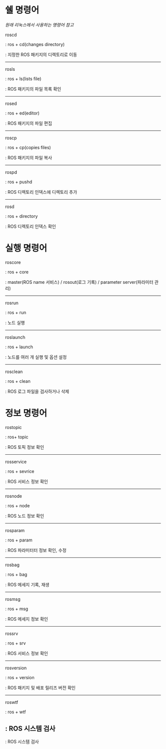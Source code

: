 쉘 명령어
======================
*원래 리눅스에서 사용하는 명령어 참고*

roscd

: ros + cd(changes directory)

: 지정한 ROS 패키지의 디렉토리로 이동

------
rosls

: ros + ls(lists file)

: ROS 패키지의 파일 목록 확인

-----
rosed

: ros + ed(editor)

: ROS 패키지의 파일 편집

-----
roscp

: ros + cp(copies files)

: ROS 패키지의 파일 복사

-----
rospd

: ros + pushd

: ROS 디렉토리 인덱스에 디렉토리 추가

-----
rosd

: ros + directory

: ROS 디렉토리 인덱스 확인

실행 명령어
=================
roscore

: ros + core

: master(ROS name 서비스) / rosout(로그 기록) / parameter server(파라미터 관리)

-----
rosrun

: ros + run

: 노드 실행

------
roslaunch

: ros + launch

: 노드를 여러 개 실행 및 옵션 설정

-----
rosclean

: ros + clean

: ROS 로그 파일을 검사하거나 삭제


정보 명령어
=============
rostopic

: ros+ topic

: ROS 토픽 정보 확인

-----
rosservice

: ros + sevrice

: ROS 서비스 정보 확인

-------------
rosnode

: ros + node

: ROS 노드 정보 확인

-----
rosparam

: ros + param

: ROS 파라미터터 정보 확인, 수정

-----
rosbag

: ros + bag

: ROS 메세지 기록, 재생

-----
rosmsg

: ros + msg

: ROS 메세지 정보 확인

-----
rossrv

: ros + srv

: ROS 서비스 정보 확인

-----
rosversion

: ros + version

: ROS 패키지 및 배포 릴리즈 버전 확인

-----
roswtf

: ros + wtf

: ROS 시스템 검사
-
: ROS 시스템 검사
